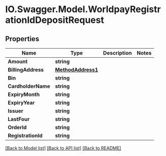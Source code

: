 # IO.Swagger.Model.WorldpayRegistrationIdDepositRequest
## Properties

Name | Type | Description | Notes
------------ | ------------- | ------------- | -------------
**Amount** | **string** |  | 
**BillingAddress** | [**MethodAddress1**](MethodAddress1.md) |  | 
**Bin** | **string** |  | 
**CardholderName** | **string** |  | 
**ExpiryMonth** | **string** |  | 
**ExpiryYear** | **string** |  | 
**Issuer** | **string** |  | 
**LastFour** | **string** |  | 
**OrderId** | **string** |  | 
**RegistrationId** | **string** |  | 

[[Back to Model list]](../README.md#documentation-for-models) [[Back to API list]](../README.md#documentation-for-api-endpoints) [[Back to README]](../README.md)


